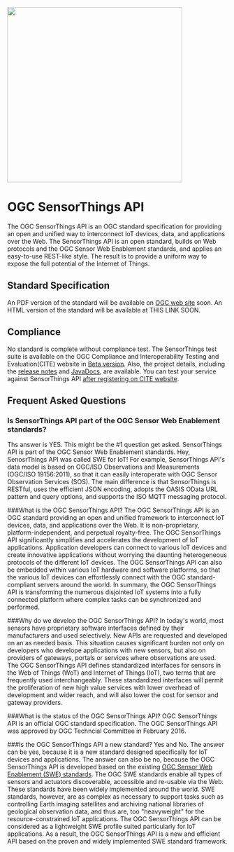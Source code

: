 <img src="http://www.opengeospatial.org/pub/www/files/OGC_Logo_2D_Blue_x_0_0.png" width="400">

# OGC SensorThings API
The OGC SensorThings API is an OGC standard specification for providing an open and unified way to interconnect IoT devices, data, and applications over the Web. The SensorThings API is an open standard, builds on Web protocols and the OGC Sensor Web Enablement standards, and applies an easy-to-use REST-like style. The result is to provide a uniform way to expose the full potential of the Internet of Things.

## Standard Specification
An PDF version of the standard will be available on [OGC web site](http://www.opengeospatial.org/standards) soon. An HTML version of the standard will be available at THIS LINK SOON.

## Compliance
No standard is complete without compliance test. The SensorThings test suite is available on the OGC Compliance and Interoperability Testing and Evaluation(CITE) website in [Beta version](http://cite.opengeospatial.org/te2/). Also, the project details, including the [release notes](http://cite.opengeospatial.org/te2/about/sta10/1.0/site/relnotes.html) and [JavaDocs](http://cite.opengeospatial.org/te2/about/sta10/1.0/site/apidocs/index.html), are available. You can test your service against SensorThings API [after registering on CITE website](http://cite.opengeospatial.org/te2/register.jsp).

## Frequent Asked Questions
### Is SensorThings API part of the OGC Sensor Web Enablement standards?
Ths answer is YES. This might be the #1 question get asked. SensorThings API is part of the OGC Sensor Web Enablement standards. Hey, SenosrThings API was called SWE for IoT! For example, SensorThings API's data model is based on OGC/ISO Observations and Measurements (OGC/ISO 19156:2011), so that it can easily interoperate with OGC Sensor Observation Services (SOS). The main difference is that SensorThings is RESTful, uses the efficient JSON encoding, adopts the OASIS OData URL pattern and query options, and supports the ISO MQTT messaging protocol.

###What is the OGC SensorThings API?
The OGC SensorThings API is an OGC standard providing an open and unified framework to interconnect IoT devices, data, and applications over the Web. It is non-proprietary, platform-independent, and perpetual royalty-free. The OGC SensorThings API significantly simplifies and accelerates the development of IoT applications. Application developers can connect to various IoT devices and create innovative applications without worrying the daunting heterogeneous protocols of the different IoT devices. The OGC SensorThings API can also be embedded within various IoT hardware and software platforms, so that the various IoT devices can effortlessly connect with the OGC standard-compliant servers around the world. In summary, the OGC SensorThings API is transforming the numerous disjointed IoT systems into a fully connected platform where complex tasks can be synchronized and performed.

###Why do we develop the OGC SensorThings API?
In today's world, most sensors have proprietary software interfaces defined by their manufacturers and used selectively. New APIs are requested and developed on an as needed basis. This situation causes significant burden not only on developers who develope applications with new sensors, but also on providers of gateways, portals or services where observations are used. The OGC SensorThings API defines standardized interfaces for sensors in the Web of Things (WoT) and Internet of Things (IoT), two terms that are frequently used interchangeably. These standardized interfaces will permit the proliferation of new high value services with lower overhead of development and wider reach, and will also lower the cost for sensor and gateway providers.

###What is the status of the OGC SensorThings API?
OGC SensorThings API is an official OGC standard specification. The OGC SensorThings API was approved by OGC Techncial Committee in February 2016. 

###Is the OGC SensorThings API a new standard?
Yes and No. The answer can be yes, because it is a new standard designed specifically for IoT devices and applications. The answer can also be no, because the OGC SensorThings API is developed based on the existing [OGC Sensor Web Enablement (SWE) standards](http://www.opengeospatial.org/ogc/markets-technologies/swe). The OGC SWE standards enable all types of sensors and actuators discoverable, accessible and re-usable via the Web. These standards have been widely implemented around the world. SWE standards, however, are as complex as necessary to support tasks such as controlling Earth imaging satellites and archiving national libraries of geological observation data, and thus are, too "heavyweight" for the resource-constrained IoT applications. The OGC SensorThings API can be considered as a lightweight SWE profile suited particularly for IoT applications. As a result, the OGC SensorThings API is a new and efficient API based on the proven and widely implemented SWE standard framework.







